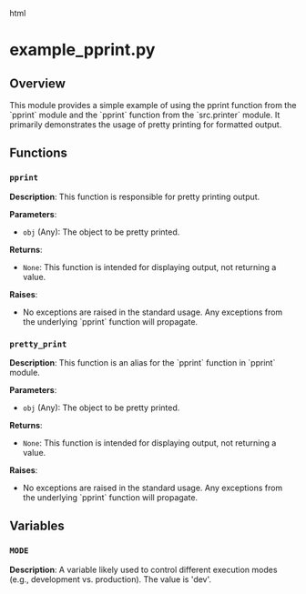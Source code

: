 html
<h1>example_pprint.py</h1>

<h2>Overview</h2>
<p>This module provides a simple example of using the pprint function from the `pprint` module and the `pprint` function from the `src.printer` module. It primarily demonstrates the usage of pretty printing for formatted output.</p>

<h2>Functions</h2>

<h3><code>pprint</code></h3>

<p><strong>Description</strong>: This function is responsible for pretty printing output.</p>

<p><strong>Parameters</strong>:</p>
<ul>
  <li><code>obj</code> (Any): The object to be pretty printed.  </li>
</ul>

<p><strong>Returns</strong>:</p>
<ul>
  <li><code>None</code>:  This function is intended for displaying output, not returning a value.</li>
</ul>


<p><strong>Raises</strong>:</p>
<ul>
  <li>No exceptions are raised in the standard usage.  Any exceptions from the underlying `pprint` function will propagate.</li>
</ul>


<h3><code>pretty_print</code></h3>

<p><strong>Description</strong>: This function is an alias for the `pprint` function in `pprint` module.</p>

<p><strong>Parameters</strong>:</p>
<ul>
  <li><code>obj</code> (Any): The object to be pretty printed.  </li>
</ul>

<p><strong>Returns</strong>:</p>
<ul>
  <li><code>None</code>: This function is intended for displaying output, not returning a value.</li>
</ul>

<p><strong>Raises</strong>:</p>
<ul>
  <li>No exceptions are raised in the standard usage.  Any exceptions from the underlying `pprint` function will propagate.</li>
</ul>


<h2>Variables</h2>
<h3><code>MODE</code></h3>

<p><strong>Description</strong>: A variable likely used to control different execution modes (e.g., development vs. production).  The value is 'dev'.  </p>